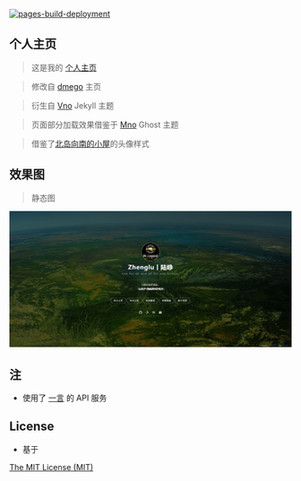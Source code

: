 [![pages-build-deployment](https://github.com/AdamZhengLu/Homepage/actions/workflows/pages/pages-build-deployment/badge.svg)](https://github.com/AdamZhengLu/Homepage/actions/workflows/pages/pages-build-deployment)

## 个人主页

>这是我的 [个人主页](https://zhenglu.top/homepage/)

>修改自 [dmego](https://github.com/dmego/home.github.io) 主页

>衍生自 [Vno](https://github.com/onevcat/vno-jekyll) Jekyll 主题

>页面部分加载效果借鉴于 [Mno](https://github.com/mcc108/mno) Ghost 主题

>借鉴了[北岛向南的小屋](https://javef.github.io/)的头像样式


## 效果图

>静态图

![主页JPG](assets/img/home.jpg)


## 注

- 使用了 [一言](http://hitokoto.cn/) 的 API 服务


## License

- 基于

[The MIT License (MIT)](http://opensource.org/licenses/MIT)


